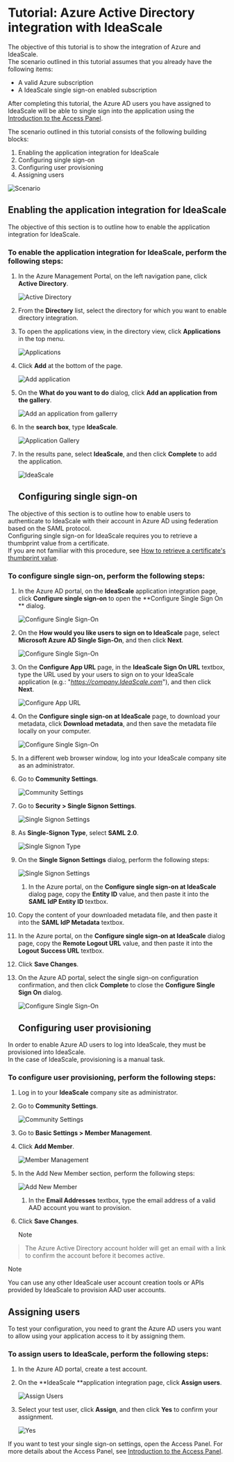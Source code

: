<properties 
    pageTitle="Tutorial: Azure Active Directory integration with IdeaScale | Microsoft Azure" 
    description="Learn how to use IdeaScale with Azure Active Directory to enable single sign-on, automated provisioning, and more!" 
    services="active-directory" 
    authors="jeevansd"  
    documentationCenter="na" 
    manager="stevenpo"/>

<tags 
    ms.service="active-directory" 
    ms.devlang="na" 
    ms.topic="article" 
    ms.tgt_pltfrm="na" 
    ms.workload="identity" 
    ms.date="01/14/2016" 
    ms.author="jeedes" />

# Tutorial: Azure Active Directory integration with IdeaScale
The objective of this tutorial is to show the integration of Azure and IdeaScale.  
The scenario outlined in this tutorial assumes that you already have the following items:

* A valid Azure subscription
* A IdeaScale single sign-on enabled subscription

After completing this tutorial, the Azure AD users you have assigned to IdeaScale will be able to single sign into the application using the [Introduction to the Access Panel](active-directory-saas-access-panel-introduction.md).

The scenario outlined in this tutorial consists of the following building blocks:

1. Enabling the application integration for IdeaScale
2. Configuring single sign-on
3. Configuring user provisioning
4. Assigning users

![Scenario](./media/active-directory-saas-ideascale-tutorial/IC790838.png "Scenario")

## Enabling the application integration for IdeaScale
The objective of this section is to outline how to enable the application integration for IdeaScale.

### To enable the application integration for IdeaScale, perform the following steps:
1. In the Azure Management Portal, on the left navigation pane, click **Active Directory**.

   ![Active Directory](./media/active-directory-saas-ideascale-tutorial/IC700993.png "Active Directory")

2. From the **Directory** list, select the directory for which you want to enable directory integration.

3. To open the applications view, in the directory view, click **Applications** in the top menu.

   ![Applications](./media/active-directory-saas-ideascale-tutorial/IC700994.png "Applications")

4. Click **Add** at the bottom of the page.

   ![Add application](./media/active-directory-saas-ideascale-tutorial/IC749321.png "Add application")

5. On the **What do you want to do** dialog, click **Add an application from the gallery**.

   ![Add an application from gallerry](./media/active-directory-saas-ideascale-tutorial/IC749322.png "Add an application from gallerry")

6. In the **search box**, type **IdeaScale**.

   ![Application Gallery](./media/active-directory-saas-ideascale-tutorial/IC790841.png "Application Gallery")

7. In the results pane, select **IdeaScale**, and then click **Complete** to add the application.

   ![IdeaScale](./media/active-directory-saas-ideascale-tutorial/IC790842.png "IdeaScale")

   ## Configuring single sign-on

The objective of this section is to outline how to enable users to authenticate to IdeaScale with their account in Azure AD using federation based on the SAML protocol.  
Configuring single sign-on for IdeaScale requires you to retrieve a thumbprint value from a certificate.  
If you are not familiar with this procedure, see [How to retrieve a certificate's thumbprint value](http://youtu.be/YKQF266SAxI).

### To configure single sign-on, perform the following steps:
1. In the Azure AD portal, on the **IdeaScale** application integration page, click **Configure single sign-on** to open the **Configure Single Sign On ** dialog.

   ![Configure Single Sign-On](./media/active-directory-saas-ideascale-tutorial/IC790843.png "Configure Single Sign-On")

2. On the **How would you like users to sign on to IdeaScale** page, select **Microsoft Azure AD Single Sign-On**, and then click **Next**.

   ![Configure Single Sign-On](./media/active-directory-saas-ideascale-tutorial/IC790844.png "Configure Single Sign-On")

3. On the **Configure App URL** page, in the **IdeaScale Sign On URL** textbox, type the URL used by your users to sign on to your IdeaScale application (e.g.: "*https://company.IdeaScale.com*"), and then click **Next**.

   ![Configure App URL](./media/active-directory-saas-ideascale-tutorial/IC790845.png "Configure App URL")

4. On the **Configure single sign-on at IdeaScale** page, to download your metadata, click **Download metadata**, and then save the metadata file locally on your computer.

   ![Configure Single Sign-On](./media/active-directory-saas-ideascale-tutorial/IC790846.png "Configure Single Sign-On")

5. In a different web browser window, log into your IdeaScale company site as an administrator.

6. Go to **Community Settings**.

   ![Community Settings](./media/active-directory-saas-ideascale-tutorial/IC790847.png "Community Settings")

7. Go to **Security \> Single Signon Settings**.

   ![Single Signon Settings](./media/active-directory-saas-ideascale-tutorial/IC790848.png "Single Signon Settings")

8. As **Single-Signon Type**, select **SAML 2.0**.

   ![Single Signon Type](./media/active-directory-saas-ideascale-tutorial/IC790849.png "Single Signon Type")

9. On the **Single Signon Settings** dialog, perform the following steps:

   ![Single Signon Settings](./media/active-directory-saas-ideascale-tutorial/IC790850.png "Single Signon Settings")

   1. In the Azure portal, on the **Configure single sign-on at IdeaScale** dialog page, copy the **Entity ID** value, and then paste it into the **SAML IdP Entity ID** textbox.
2. Copy the content of your downloaded metadata file, and then paste it into the **SAML IdP Metadata** textbox.
3. In the Azure portal, on the **Configure single sign-on at IdeaScale** dialog page, copy the **Remote Logout URL** value, and then paste it into the **Logout Success URL** textbox.
4. Click **Save Changes**.

10. On the Azure AD portal, select the single sign-on configuration confirmation, and then click **Complete** to close the **Configure Single Sign On** dialog.

    ![Configure Single Sign-On](./media/active-directory-saas-ideascale-tutorial/IC790851.png "Configure Single Sign-On")

    ## Configuring user provisioning

In order to enable Azure AD users to log into IdeaScale, they must be provisioned into IdeaScale.  
In the case of IdeaScale, provisioning is a manual task.

### To configure user provisioning, perform the following steps:
1. Log in to your **IdeaScale** company site as administrator.

2. Go to **Community Settings**.

   ![Community Settings](./media/active-directory-saas-ideascale-tutorial/IC790847.png "Community Settings")

3. Go to **Basic Settings \> Member Management**.

4. Click **Add Member**.

   ![Member Management](./media/active-directory-saas-ideascale-tutorial/IC790852.png "Member Management")

5. In the Add New Member section, perform the following steps:

   ![Add New Member](./media/active-directory-saas-ideascale-tutorial/IC790853.png "Add New Member")

   1. In the **Email Addresses** textbox, type the email address of a valid AAD account you want to provision.
2. Click **Save Changes**.

   > [!NOTE]
> The Azure Active Directory account holder will get an email with a link to confirm the account before it becomes active.
> 
> 

> [!NOTE]
> You can use any other IdeaScale user account creation tools or APIs provided by IdeaScale to provision AAD user accounts.
> 
> 
## Assigning users
To test your configuration, you need to grant the Azure AD users you want to allow using your application access to it by assigning them.

### To assign users to IdeaScale, perform the following steps:
1. In the Azure AD portal, create a test account.

2. On the **IdeaScale **application integration page, click **Assign users**.

   ![Assign Users](./media/active-directory-saas-ideascale-tutorial/IC790854.png "Assign Users")

3. Select your test user, click **Assign**, and then click **Yes** to confirm your assignment.

   ![Yes](./media/active-directory-saas-ideascale-tutorial/IC767830.png "Yes")


If you want to test your single sign-on settings, open the Access Panel. For more details about the Access Panel, see [Introduction to the Access Panel](active-directory-saas-access-panel-introduction.md).

